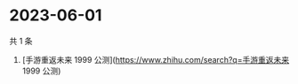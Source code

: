 # 2023-06-01

共 1 条

<!-- BEGIN -->
<!-- 最后更新时间 Thu Jun 01 2023 07:08:12 GMT+0800 (China Standard Time) -->

1. [手游重返未来 1999 公测](https://www.zhihu.com/search?q=手游重返未来 1999
   公测)

<!-- END -->
